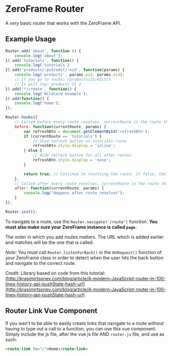 # ZeroFrame Router
A *very* basic router that works with the ZeroFrame API.

## Example Usage
```javascript
Router.add('about', function () {
    console.log('about');
}).add('tutorials', function() {
    console.log('tutorials')
}).add('products/:pid/edit/:eid', function(params) {
    console.log('products', params.pid, params.eid);
    // If you go to route: /products/21/edit/3
    // It will log: products 21 3
}).add('*/create', function() {
    console.log('Wildcard example');
}).add(function() {
    console.log('home');
});

Router.hooks({
    // Called before every route resolves. currentRoute is the route that will be resolved (if you return true).
    before: function(currentRoute, params) {
        var refreshBtn = document.getElementById('refreshBtn');
        if (currentRoute == 'tutorials') {
            // Show refresh button on tutorials route
            refreshBtn.style.display = 'inline';
        } else {
            // Hide refresh button for all other routes
            refreshBtn.style.display = 'none';
        }

        return true; // Continue to resolving the route. If false, the route doesn't resolve.
    },
    // Called after every route resolves. currentRoute is the route that just resolved.
    after: function(currentRoute, params) {
        console.log("Happens after route resolves");
    }
});

Router.init();
```

To navigate to a route, use the `Router.navigate('/route')` function. **You must also make sure your ZeroFrame instance is called `page`.**

The order in which you add routes matters. The URL which is added earlier and matches will be the one that is called.

*Note*: You must call `Router.listenForBack()` in the `OnRequest()` function of your ZeroFrame class in order to detect when the user hits the back button and navigate to the correct route.


*Credit*: Library based on code from this tutorial: [http://krasimirtsonev.com/blog/article/A-modern-JavaScript-router-in-100-lines-history-api-pushState-hash-url](http://krasimirtsonev.com/blog/article/A-modern-JavaScript-router-in-100-lines-history-api-pushState-hash-url)

## Router Link Vue Component
If you wan't to be able to easily create links that navigate to a route without having to type out a call to a function, you can use this vue component. Simply include the js file, after the vue js file AND `router.js` file, and use as such:

```html
<route-link to="/">Home</route-link>
```